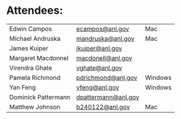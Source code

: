 Attendees:
====
|   |   |   |
|---|---|---|
|Edwin Campos |ecampos@anl.gov| Mac|
|Michael Andruska|mandruska@anl.gov |  Mac|
|James Kuiper| jkuiper@anl.gov| |
|Margaret Macdonnel| macdonell@anl.gov| |
|Virendra Ghate| vghate@anl.gov|  |
|Pamela Richmond| pdrichmond@anl.gov| Windows|
|Yan Feng| yfeng@anl.gov| Windows|
|Dominick Pattermann| dpattermann@anl.gov|  |
|Matthew Johnson| b240122@anl.gov| Mac |
